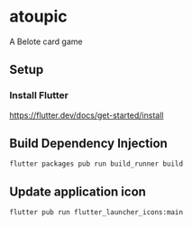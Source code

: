# atoupic

A Belote card game

## Setup
### Install Flutter
https://flutter.dev/docs/get-started/install

## Build Dependency Injection
`flutter packages pub run build_runner build`

## Update application icon
`flutter pub run flutter_launcher_icons:main`